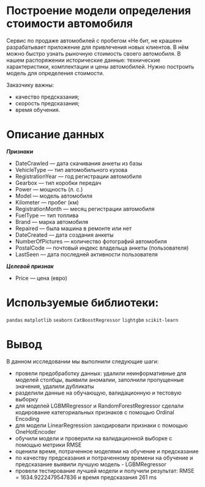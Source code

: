 # Построение модели определения стоимости автомобиля

Сервис по продаже автомобилей с пробегом «Не бит, не крашен» разрабатывает приложение для привлечения новых клиентов. В нём можно быстро узнать рыночную стоимость своего автомобиля. В нашем распоряжении исторические данные: технические характеристики, комплектации и цены автомобилей. Нужно построить модель для определения стоимости. 

Заказчику важны:

- качество предсказания;
- скорость предсказания;
- время обучения.


# Описание данныx


***Признаки***
* DateCrawled — дата скачивания анкеты из базы
* VehicleType — тип автомобильного кузова
* RegistrationYear — год регистрации автомобиля
* Gearbox — тип коробки передач
* Power — мощность (л. с.)
* Model — модель автомобиля
* Kilometer — пробег (км)
* RegistrationMonth — месяц регистрации автомобиля
* FuelType — тип топлива
* Brand — марка автомобиля
* Repaired — была машина в ремонте или нет
* DateCreated — дата создания анкеты
* NumberOfPictures — количество фотографий автомобиля
* PostalCode — почтовый индекс владельца анкеты (пользователя)
* LastSeen — дата последней активности пользователя


***Целевой признак***
* Price — цена (евро)

 # Используемые библиотеки:

 ```pandas``` ```matplotlib``` ```seaborn``` ```CatBoostRegressor``` ```lightgbm``` ```scikit-learn```

# Вывод

В данном исследовании мы выполнили следующие шаги:

- провели предобработку данных: удалили неинформативные для моделей столбцы, выявили аномалии, заполнили пропущенные значения, удалили дубликаты
- разделили данные на обучающую, валидационную и тестовую выборку
- для моделей LGBMRegressor и RandomForestRegressor сделали кодирование категориальных признаков с помощью Ordinal Encoding
- для модели LinearRegression закодировали признаки с помощью OneHotEncoder
- обучили модели и проверили на валидационной выборке с помощью метрики RMSE
- оценили время, потраченное моделями на обучение и предсказание
- по качеству предсказания и потраченному времени на обучение и предсказание выявили лучшую модель - LGBMRegressor
- провели тестирование лучшей модели и получили результат: RMSE = 1634.9222479547836 и время предсказания 261 ms
